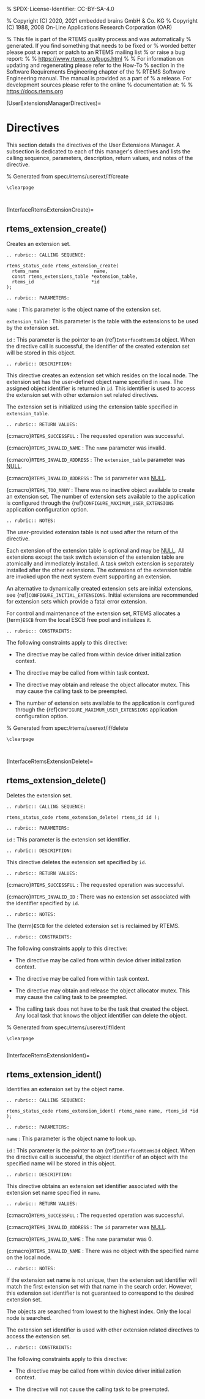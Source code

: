 % SPDX-License-Identifier: CC-BY-SA-4.0

% Copyright (C) 2020, 2021 embedded brains GmbH & Co. KG
% Copyright (C) 1988, 2008 On-Line Applications Research Corporation (OAR)

% This file is part of the RTEMS quality process and was automatically
% generated.  If you find something that needs to be fixed or
% worded better please post a report or patch to an RTEMS mailing list
% or raise a bug report:
%
% https://www.rtems.org/bugs.html
%
% For information on updating and regenerating please refer to the How-To
% section in the Software Requirements Engineering chapter of the
% RTEMS Software Engineering manual.  The manual is provided as a part of
% a release.  For development sources please refer to the online
% documentation at:
%
% https://docs.rtems.org

(UserExtensionsManagerDirectives)=

# Directives

This section details the directives of the User Extensions Manager. A
subsection is dedicated to each of this manager's directives and lists the
calling sequence, parameters, description, return values, and notes of the
directive.

% Generated from spec:/rtems/userext/if/create

```{raw} latex
\clearpage
```

```{index} rtems_extension_create()
```

```{index} create an extension set
```

(InterfaceRtemsExtensionCreate)=

## rtems_extension_create()

Creates an extension set.

```{eval-rst}
.. rubric:: CALLING SEQUENCE:
```

```{code-block} c
rtems_status_code rtems_extension_create(
  rtems_name                    name,
  const rtems_extensions_table *extension_table,
  rtems_id                     *id
);
```

```{eval-rst}
.. rubric:: PARAMETERS:
```

`name`
: This parameter is the object name of the extension set.

`extension_table`
: This parameter is the table with the extensions to be used by the extension
  set.

`id`
: This parameter is the pointer to an {ref}`InterfaceRtemsId` object. When the
  directive call is successful, the identifier of the created extension set
  will be stored in this object.

```{eval-rst}
.. rubric:: DESCRIPTION:
```

This directive creates an extension set which resides on the local node. The
extension set has the user-defined object name specified in `name`. The
assigned object identifier is returned in `id`. This identifier is used to
access the extension set with other extension set related directives.

The extension set is initialized using the extension table specified in
`extension_table`.

```{eval-rst}
.. rubric:: RETURN VALUES:
```

{c:macro}`RTEMS_SUCCESSFUL`
: The requested operation was successful.

{c:macro}`RTEMS_INVALID_NAME`
: The `name` parameter was invalid.

{c:macro}`RTEMS_INVALID_ADDRESS`
: The `extension_table` parameter was
  [NULL](https://en.cppreference.com/w/c/types/NULL).

{c:macro}`RTEMS_INVALID_ADDRESS`
: The `id` parameter was [NULL](https://en.cppreference.com/w/c/types/NULL).

{c:macro}`RTEMS_TOO_MANY`
: There was no inactive object available to create an extension set. The number
  of extension sets available to the application is configured through the
  {ref}`CONFIGURE_MAXIMUM_USER_EXTENSIONS` application configuration option.

```{eval-rst}
.. rubric:: NOTES:
```

The user-provided extension table is not used after the return of the
directive.

Each extension of the extension table is optional and may be
[NULL](https://en.cppreference.com/w/c/types/NULL). All extensions except the
task switch extension of the extension table are atomically and immediately
installed. A task switch extension is separately installed after the other
extensions. The extensions of the extension table are invoked upon the next
system event supporting an extension.

An alternative to dynamically created extension sets are initial extensions,
see {ref}`CONFIGURE_INITIAL_EXTENSIONS`. Initial extensions are recommended for
extension sets which provide a fatal error extension.

For control and maintenance of the extension set, RTEMS allocates a
{term}`ESCB` from the local ESCB free pool and initializes it.

```{eval-rst}
.. rubric:: CONSTRAINTS:
```

The following constraints apply to this directive:

- The directive may be called from within device driver initialization context.

- The directive may be called from within task context.

- The directive may obtain and release the object allocator mutex. This may
  cause the calling task to be preempted.

- The number of extension sets available to the application is configured
  through the {ref}`CONFIGURE_MAXIMUM_USER_EXTENSIONS` application
  configuration option.

% Generated from spec:/rtems/userext/if/delete

```{raw} latex
\clearpage
```

```{index} rtems_extension_delete()
```

```{index} delete an extension set
```

(InterfaceRtemsExtensionDelete)=

## rtems_extension_delete()

Deletes the extension set.

```{eval-rst}
.. rubric:: CALLING SEQUENCE:
```

```{code-block} c
rtems_status_code rtems_extension_delete( rtems_id id );
```

```{eval-rst}
.. rubric:: PARAMETERS:
```

`id`
: This parameter is the extension set identifier.

```{eval-rst}
.. rubric:: DESCRIPTION:
```

This directive deletes the extension set specified by `id`.

```{eval-rst}
.. rubric:: RETURN VALUES:
```

{c:macro}`RTEMS_SUCCESSFUL`
: The requested operation was successful.

{c:macro}`RTEMS_INVALID_ID`
: There was no extension set associated with the identifier specified by `id`.

```{eval-rst}
.. rubric:: NOTES:
```

The {term}`ESCB` for the deleted extension set is reclaimed by RTEMS.

```{eval-rst}
.. rubric:: CONSTRAINTS:
```

The following constraints apply to this directive:

- The directive may be called from within device driver initialization context.

- The directive may be called from within task context.

- The directive may obtain and release the object allocator mutex. This may
  cause the calling task to be preempted.

- The calling task does not have to be the task that created the object. Any
  local task that knows the object identifier can delete the object.

% Generated from spec:/rtems/userext/if/ident

```{raw} latex
\clearpage
```

```{index} rtems_extension_ident()
```

(InterfaceRtemsExtensionIdent)=

## rtems_extension_ident()

Identifies an extension set by the object name.

```{eval-rst}
.. rubric:: CALLING SEQUENCE:
```

```{code-block} c
rtems_status_code rtems_extension_ident( rtems_name name, rtems_id *id );
```

```{eval-rst}
.. rubric:: PARAMETERS:
```

`name`
: This parameter is the object name to look up.

`id`
: This parameter is the pointer to an {ref}`InterfaceRtemsId` object. When the
  directive call is successful, the object identifier of an object with the
  specified name will be stored in this object.

```{eval-rst}
.. rubric:: DESCRIPTION:
```

This directive obtains an extension set identifier associated with the
extension set name specified in `name`.

```{eval-rst}
.. rubric:: RETURN VALUES:
```

{c:macro}`RTEMS_SUCCESSFUL`
: The requested operation was successful.

{c:macro}`RTEMS_INVALID_ADDRESS`
: The `id` parameter was [NULL](https://en.cppreference.com/w/c/types/NULL).

{c:macro}`RTEMS_INVALID_NAME`
: The `name` parameter was 0.

{c:macro}`RTEMS_INVALID_NAME`
: There was no object with the specified name on the local node.

```{eval-rst}
.. rubric:: NOTES:
```

If the extension set name is not unique, then the extension set identifier will
match the first extension set with that name in the search order. However, this
extension set identifier is not guaranteed to correspond to the desired
extension set.

The objects are searched from lowest to the highest index. Only the local node
is searched.

The extension set identifier is used with other extension related directives to
access the extension set.

```{eval-rst}
.. rubric:: CONSTRAINTS:
```

The following constraints apply to this directive:

- The directive may be called from within device driver initialization context.

- The directive will not cause the calling task to be preempted.
